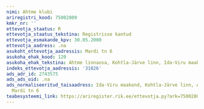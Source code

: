 ```yaml
---
nimi: Ahtme klubi
ariregistri_kood: 75002809
kmkr_nr: ''
ettevotja_staatus: R
ettevotja_staatus_tekstina: Registrisse kantud
ettevotja_esmakande_kpv: 30.05.2000
ettevotja_aadress: .na
asukoht_ettevotja_aadressis: Mardi tn 6
asukoha_ehak_kood: 120
asukoha_ehak_tekstina: Ahtme linnaosa, Kohtla-Järve linn, Ida-Viru maakond
indeks_ettevotja_aadressis: '31026'
ads_adr_id: 2743575
ads_ads_oid: .na
ads_normaliseeritud_taisaadress: Ida-Viru maakond, Kohtla-Järve linn, Ahtme linnaosa,
  Mardi tn 6
teabesysteemi_link: https://ariregister.rik.ee/ettevotja.py?ark=75002809&ref=rekvisiidid
---
```

